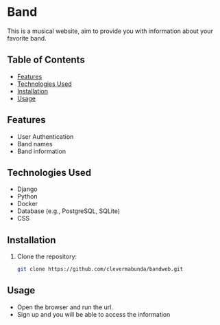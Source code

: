 # Band

This is a musical website, aim to provide you with information about your favorite band.

## Table of Contents

- [Features](#features)
- [Technologies Used](#technologies-used)
- [Installation](#installation)
- [Usage](#usage)

## Features

- User Authentication
- Band names
- Band information

## Technologies Used

- Django
- Python
- Docker
- Database (e.g., PostgreSQL, SQLite)
- CSS

## Installation

1. Clone the repository:
   ```bash
   git clone https://github.com/clevermabunda/bandweb.git

## Usage

- Open the browser and run the url.
- Sign up and you will be able to access the information
